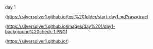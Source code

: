 
day 1

(https://silversolver1.github.io/test%20folder/start-day1.md?raw=true)

(https://silversolver1.github.io/images/day%201/day1-background%20check-1.PNG)

(https://silversolver1.github.io/)